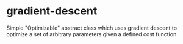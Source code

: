 # gradient-descent

Simple "Optimizable" abstract class which uses gradient descent to optimize a set of arbitrary parameters given a defined cost function